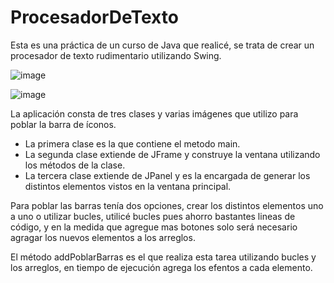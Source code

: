 # ProcesadorDeTexto

Esta es una práctica de un curso de Java que realicé, se trata de crear un procesador de texto rudimentario utilizando Swing.

![image](https://user-images.githubusercontent.com/34726470/209587390-963e30f1-bf64-4f19-b1d9-aa4ff3adfb6b.png)

![image](https://user-images.githubusercontent.com/34726470/209587601-455ce951-4461-4359-b534-31ed36d1db31.png)

La aplicación consta de tres clases y varias imágenes que utilizo para poblar la barra de íconos.
* La primera clase es la que contiene el metodo main.
* La segunda clase extiende de JFrame y construye la ventana utilizando los métodos de la clase.
* La tercera clase extiende de JPanel y es la encargada de generar los distintos elementos vistos en la ventana principal.

Para poblar las barras tenía dos opciones, crear los distintos elementos uno a uno o utilizar bucles, utilicé bucles pues ahorro bastantes lineas de código, y en la medida que agregue mas botones solo será necesario agragar los nuevos elementos a los arreglos. 

El método addPoblarBarras es el que realiza esta tarea utilizando bucles y los arreglos, en tiempo de ejecución agrega los efentos a cada elemento.

